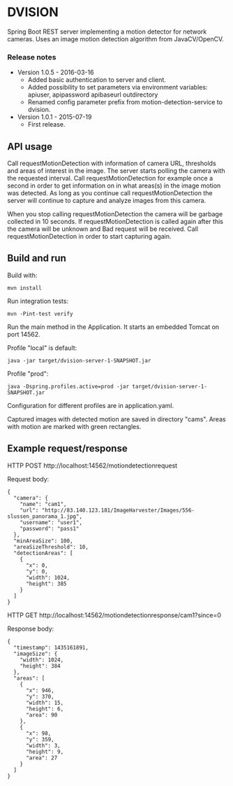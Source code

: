 # DVISION

Spring Boot REST server implementing a motion detector for network cameras. Uses an image motion detection algorithm
from JavaCV/OpenCV.

### Release notes
* Version 1.0.5 - 2016-03-16
   * Added basic authentication to server and client.
   * Added possibility to set parameters via environment variables: apiuser, apipassword apibaseurl outdirectory
   * Renamed config parameter prefix from motion-detection-service to dvision.
* Version 1.0.1 - 2015-07-19
   * First release.

## API usage

Call requestMotionDetection with information of camera URL, thresholds and areas of interest in the image.
The server starts polling the camera with the requested interval. Call requestMotionDetection for example once a second
in order to get information on in what areas(s) in the image motion was detected. As long as you continue call 
requestMotionDetection the server will continue to capture and analyze images from this camera.

When you stop calling requestMotionDetection the camera will be garbage collected in 10 seconds. If
requestMotionDetection is called again after this the camera will be unknown and Bad request will be received.
Call requestMotionDetection in order to start capturing again.

## Build and run

Build with:
   
``` 
mvn install
``` 

Run integration tests:

``` 
mvn -Pint-test verify
``` 

Run the main method in the Application. It starts an embedded Tomcat on port 14562.

Profile "local" is default:
``` 
java -jar target/dvision-server-1-SNAPSHOT.jar
``` 

Profile "prod":
``` 
java -Dspring.profiles.active=prod -jar target/dvision-server-1-SNAPSHOT.jar
``` 

Configuration for different profiles are in application.yaml.


Captured images with detected motion are saved in directory "cams". Areas with motion are marked with green 
rectangles.

## Example request/response

HTTP POST http://localhost:14562/motiondetectionrequest

Request body:
``` 
{
  "camera": {
    "name": "cam1",
    "url": "http://83.140.123.181/ImageHarvester/Images/556-slussen_panorama_1.jpg",
    "username": "user1",
    "password": "pass1"
  },
  "minAreaSize": 100,
  "areaSizeThreshold": 10,
  "detectionAreas": [
    {
      "x": 0,
      "y": 0,
      "width": 1024,
      "height": 385
    }
  ]
}
``` 

HTTP GET http://localhost:14562/motiondetectionresponse/cam1?since=0

Response body:

``` 
{
  "timestamp": 1435161891,
  "imageSize": {
    "width": 1024,
    "height": 384
  },
  "areas": [
    {
      "x": 946,
      "y": 370,
      "width": 15,
      "height": 6,
      "area": 90
    },
    {
      "x": 98,
      "y": 359,
      "width": 3,
      "height": 9,
      "area": 27
    }
  ]
}
``` 
